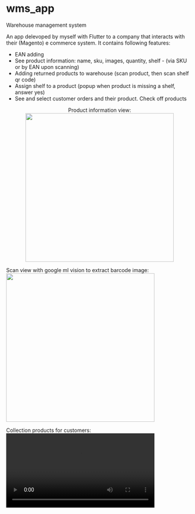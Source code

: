 # wms_app
Warehouse management system

An app delevoped by myself with Flutter to a company that interacts with their (Magento) e commerce system. It contains following features:

* EAN adding </br>
* See product information: name, sku, images, quantity, shelf - (via SKU or by EAN upon scanning) </br>
* Adding returned products to warehouse (scan product, then scan shelf qr code) </br>
* Assign shelf to a product (popup when product is missing a shelf, answer yes) </br>
* See and select customer orders and their product. Check off products </br>


<p align="center">
  Product information view: </br>
  <img src="https://user-images.githubusercontent.com/42244983/193886228-8016ac6b-aa3c-4a9d-85e4-f608cd075f06.jpeg" width=400 align="center"/>
<p/>



Scan view with google ml vision to extract barcode image: </br>
<img src="https://user-images.githubusercontent.com/42244983/193886265-cf7ee5d6-1485-4c59-bb8e-6fa25cfe7271.jpeg" width=400 align="center"/>

Collection products for customers: </br>
<video src="https://user-images.githubusercontent.com/42244983/193886284-7ca27235-d763-476e-a75d-06279b78c2a3.mp4" width=400 align="center"/>
